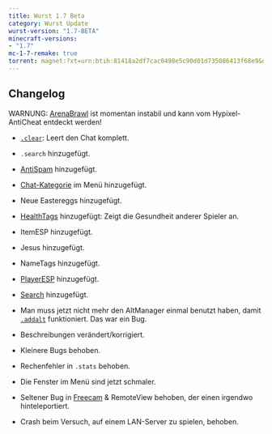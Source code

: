 ```yaml
---
title: Wurst 1.7 Beta
category: Wurst Update
wurst-version: "1.7-BETA"
minecraft-versions:
- "1.7"
mc-1-7-remake: true
torrent: magnet:?xt=urn:btih:81418a2df7cac0498e5c90d01d735086413f68e9&dn=Wurst%201.7-BETA%20REMAKE&tr=udp%3a%2f%2ftracker.opentrackr.org%3a1337%2fannounce&tr=udp%3a%2f%2f9.rarbg.com%3a2810%2fannounce&tr=udp%3a%2f%2fopen.tracker.cl%3a1337%2fannounce&tr=udp%3a%2f%2fexodus.desync.com%3a6969%2fannounce&tr=udp%3a%2f%2ftracker.openbittorrent.com%3a6969%2fannounce&tr=http%3a%2f%2fopenbittorrent.com%3a80%2fannounce&tr=udp%3a%2f%2fwww.torrent.eu.org%3a451%2fannounce&tr=udp%3a%2f%2fvibe.sleepyinternetfun.xyz%3a1738%2fannounce&tr=udp%3a%2f%2ftracker2.dler.org%3a80%2fannounce&tr=udp%3a%2f%2ftracker.torrent.eu.org%3a451%2fannounce&tr=udp%3a%2f%2ftracker.tiny-vps.com%3a6969%2fannounce&tr=udp%3a%2f%2ftracker.srv00.com%3a6969%2fannounce&tr=udp%3a%2f%2ftracker.pomf.se%3a80%2fannounce&tr=http%3a%2f%2ftracker.openbittorrent.com%3a80%2fannounce&tr=udp%3a%2f%2ftracker.ololosh.space%3a6969%2fannounce&tr=udp%3a%2f%2ftracker.moeking.me%3a6969%2fannounce&tr=udp%3a%2f%2fretracker.netbynet.ru%3a2710%2fannounce&tr=udp%3a%2f%2fopentor.org%3a2710%2fannounce&tr=udp%3a%2f%2fopen.stealth.si%3a80%2fannounce
---
```

## Changelog

WARNUNG: [ArenaBrawl](https://wurst.wiki/arenabrawl) ist momentan instabil und kann vom Hypixel-AntiCheat entdeckt werden!

- [`.clear`](https://wurst.wiki/cmd/clear): Leert den Chat komplett.

- `.search` hinzugefügt.

- [AntiSpam](https://wurst.wiki/antispam) hinzugefügt.

- [Chat-Kategorie](https://wurst.wiki/categories#chat) im Menü hinzugefügt.

- Neue Eastereggs hinzugefügt.

- [HealthTags](https://wurst.wiki/healthtags) hinzugefügt: Zeigt die Gesundheit anderer Spieler an.

- ItemESP hinzugefügt.

- Jesus hinzugefügt.

- NameTags hinzugefügt.

- [PlayerESP](https://wurst.wiki/playeresp) hinzugefügt.

- [Search](https://wurst.wiki/search) hinzugefügt.

- Man muss jetzt nicht mehr den AltManager einmal benutzt haben, damit [`.addalt`](https://wurst.wiki/cmd/addalt) funktioniert. Das war ein Bug.

- Beschreibungen verändert/korrigiert.

- Kleinere Bugs behoben.

- Rechenfehler in `.stats` behoben.

- Die Fenster im Menü sind jetzt schmaler.

- Seltener Bug in [Freecam](https://wurst.wiki/freecam) & RemoteView behoben, der einen irgendwo hinteleportiert.

- Crash beim Versuch, auf einem LAN-Server zu spielen, behoben.
